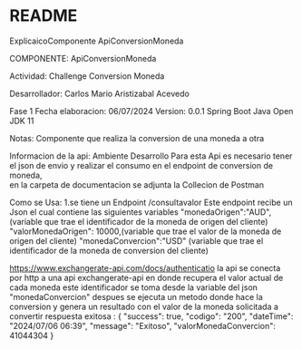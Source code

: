# README #
ExplicaicoComponente ApiConversionMoneda

COMPONENTE:  ApiConversionMoneda

Actividad:
    Challenge Conversion Moneda

Desarrollador:
    Carlos Mario Aristizabal Acevedo

Fase 1
    Fecha elaboracion: 06/07/2024
    Version: 0.0.1
    Spring Boot
    Java Open JDK 11 

Notas:
Componente que realiza la conversion de una moneda a otra


Informacion de la api:
    Ambiente Desarrollo
    Para esta Api es necesario tener  el json de envio y realizar el consumo en el endpoint de  conversion de moneda,    
    en la carpeta de documentacion se adjunta la Collecion de Postman    
    

Como se Usa:
    1.se tiene un Endpoint /consultavalor
    Este endpoint recibe un Json  el cual contiene las siguientes variables
    "monedaOrigen":"AUD", (variable que trae el identificador de la moneda de origen del cliente)
    "valorMonedaOrigen": 10000,(variable que trae el valor de la moneda de origen del cliente)
    "monedaConvercion":"USD" (variable que trae el identificador de la moneda de conversion del cliente)

https://www.exchangerate-api.com/docs/authenticatio
la api  se conecta por http a una api exchangerate-api  en donde recupera el valor actual de cada moneda
este identificador se toma desde la variable del json "monedaConvercion" 
despues se ejecuta un metodo  donde hace la conversion  y genera un resultado con el valor  de la moneda solicitada a convertir 
respuesta exitosa :
{
"success": true,
"codigo": "200",
"dateTime": "2024/07/06 06:39",
"message": "Exitoso",
"valorMonedaConvercion": 41044304
}


    
    
    


